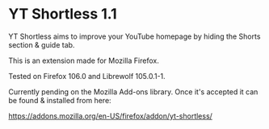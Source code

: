 # YT Shortless 1.1

YT Shortless aims to improve your YouTube homepage by hiding the Shorts section & guide tab. 

This is an extension made for Mozilla Firefox.

Tested on Firefox 106.0 and Librewolf 105.0.1-1.

Currently pending on the Mozilla Add-ons library.
Once it's accepted it can be found & installed from here:

https://addons.mozilla.org/en-US/firefox/addon/yt-shortless/
